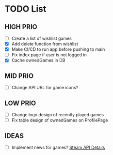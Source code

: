﻿# TODO List

## HIGH PRIO
- [ ] Create a list of wishlist games
- [X] Add delete function from wishlist
- [X] Make CI/CD to run app before pushing to main
- [ ] Fix index page if user is not logged in
- [X] Cache ownedGames in DB

## MID PRIO
- [ ] Change API URL for game icons?

## LOW PRIO
- [ ] Change logo design of recently played games
- [ ] Fix table design of ownedGames on ProfilePage

## IDEAS
- [ ] Implement news for games? [Steam API Details](https://github.com/Revadike/InternalSteamWebAPI/wiki/Get-App-Details)
